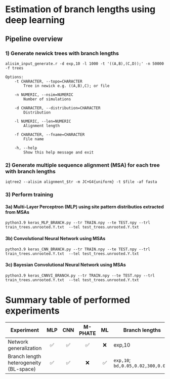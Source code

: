 # Estimation of branch lengths using deep learning
## Pipeline overview 
### 1) Generate newick trees with branch lengths  
```
alisim_input_generate.r -d exp,10 -l 1000 -t '((A,B),(C,D));' -n 50000 -f trees
```
```
Options:
	-t CHARACTER, --topo=CHARACTER
		Tree in newick e.g. ((A,B),C); or file

	-n NUMERIC, --nsim=NUMERIC
		Number of simulations

	-d CHARACTER, --distribution=CHARACTER
		Distribution

	-l NUMERIC, --len=NUMERIC
		Alignment length

	-f CHARACTER, --fname=CHARACTER
		File name

	-h, --help
		Show this help message and exit
```
### 2) Generate multiple sequence alignment (MSA) for each tree with branch lengths 
```
iqtree2 --alisim alignment_$tr -m JC+G4{uniform} -t $file -af fasta
```
### 3) Perform training
#### 3a) Multi-Layer Perceptron (MLP) using site pattern distributios extracted from MSAs
```
python3.9 keras_MLP_BRANCH.py --tr TRAIN.npy --te TEST.npy --trl train_trees.unrooted.Y.txt  --tel test_trees.unrooted.Y.txt 
```
#### 3b) Convolutional Neural Network using MSAs
```
python3.9 keras_CNN_BRANCH.py --tr TRAIN.npy --te TEST.npy --trl train_trees.unrooted.Y.txt  --tel test_trees.unrooted.Y.txt 
```
#### 3c) Bayesian Convolutional Neural Network using MSAs
```
python3.9 keras_CNNVI_BRANCH.py --tr TRAIN.npy --te TEST.npy --trl train_trees.unrooted.Y.txt  --tel test_trees.unrooted.Y.txt 
```

# Summary table of performed experiments
| Experiment | MLP | CNN | M-PHATE | ML | Branch lengths | MSA model | N taxa | 
| --- | :---: | :---: | :---: | :---: | --- | --- | --- |
| Network generalization | ✅ | ✅ | ✅ | ❌ | exp,10 | JC+G | 4 |
| Branch length heterogeneity (BL-space) | ✅ | ✅ | ❌ | ✅ | ```exp,10```; ```bd,0.05,0.02,300,0.001``` | JC+G | 4 |

